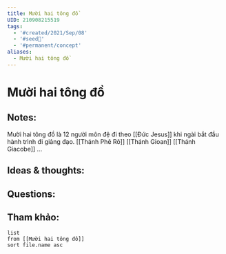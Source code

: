 ```yaml
---
title: Mười hai tông đồ
UID: 210908215519
tags:
  - '#created/2021/Sep/08'
  - '#seed🥜'
  - '#permanent/concept'
aliases:
  - Mười hai tông đồ
---
```

# Mười hai tông đồ

## Notes:
Mười hai tông đồ là 12 người môn đệ đi theo [[Đức Jesus]] khi ngài bắt đầu hành trình đi giảng đạo.
[[Thánh Phê Rô]]
[[Thánh Gioan]]
[[Thánh Giacobe]]
...

## Ideas & thoughts:

## Questions:


## Tham khảo:
```dataview
list
from [[Mười hai tông đồ]]
sort file.name asc
```